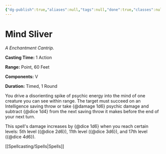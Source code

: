 ```yaml
---
{"dg-publish":true,"aliases":null,"tags":null,"done":true,"classes":null,"spellLevel":0,"school":"Enchantment","source":"TCE","permalink":"/spells/mind-sliver/","dgHomeLink":false,"dgPassFrontmatter":true}
---
```


# Mind Sliver
*A Enchantment Cantrip.*

**Casting Time:** 1 Action

**Range:** Point, 60 Feet

**Components:** V 

**Duration:** Timed, 1 Round

You drive a disorienting spike of psychic energy into the mind of one creature you can see within range. The target must succeed on an Intelligence saving throw or take {@damage 1d6} psychic damage and subtract {@dice 1d4} from the next saving throw it makes before the end of your next turn.



This spell's damage increases by {@dice 1d6} when you reach certain levels: 5th level ({@dice 2d6}), 11th level ({@dice 3d6}), and 17th level ({@dice 4d6}).

[[Spellcasting/Spells|Spells]]